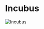 # Incubus

![Incubus](http://assets.farmhouse.co/publishing/1-shoot-it-yourself/images/incubus-1.jpg)
